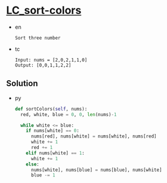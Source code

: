 # [LC_sort-colors](https://leetcode.com/problems/sort-colors)

* en

  ```en
  Sort three number
  ```

* tc

  ```tc
  Input: nums = [2,0,2,1,1,0]
  Output: [0,0,1,1,2,2]
  ```

## Solution

* py

  ```py
  def sortColors(self, nums):
    red, white, blue = 0, 0, len(nums)-1

    while white <= blue:
      if nums[white] == 0:
        nums[red], nums[white] = nums[white], nums[red]
        white += 1
        red += 1
      elif nums[white] == 1:
        white += 1
      else:
        nums[white], nums[blue] = nums[blue], nums[white]
        blue -= 1
  ```
